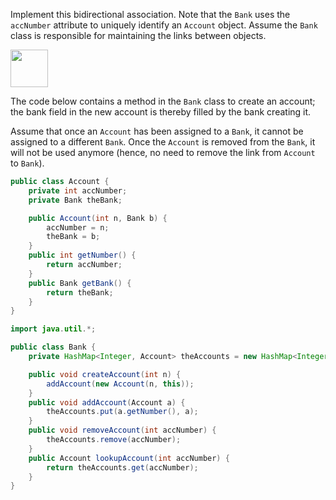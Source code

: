 <panel header="{{ icon_Q_A }} Bidirectional association between `Bank` and `Account`">
<question has-input="true">

Implement this bidirectional association.  Note that the `Bank` uses the `accNumber` attribute to uniquely identify an `Account` object. Assume the `Bank` class is responsible for maintaining the links between objects.

<img src="{{baseUrl}}/errorHandling/defensiveProgramming/referentialIntegrity/images/bankAccount.jpg" height="60" />
<p/>

<div slot="answer">

The code below contains a method in the `Bank` class to create an account; the bank field in the new account is thereby filled by the bank creating it.

Assume that once an `Account` has been assigned to a `Bank`, it cannot be assigned to a different `Bank`. Once the `Account` is removed from the `Bank`, it will not be used anymore (hence, no need to remove the link from `Account` to `Bank`).

```java
public class Account {
    private int accNumber;
    private Bank theBank;

    public Account(int n, Bank b) {
        accNumber = n;
        theBank = b;
    }
    public int getNumber() {
        return accNumber;
    }
    public Bank getBank() {
        return theBank;
    }
}
```

```java
import java.util.*;

public class Bank {
    private HashMap<Integer, Account> theAccounts = new HashMap<Integer, Account>();

    public void createAccount(int n) {
        addAccount(new Account(n, this));
    }
    public void addAccount(Account a) {          
        theAccounts.put(a.getNumber(), a);
    }
    public void removeAccount(int accNumber) {
        theAccounts.remove(accNumber);
    }
    public Account lookupAccount(int accNumber) {
        return theAccounts.get(accNumber);
    }
}
```

</div>
</question>
</panel>
